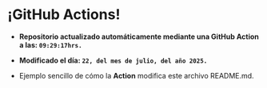 # ¡GitHub Actions!
* **Repositorio actualizado automáticamente mediante una GitHub Action a las: `09:29:17hrs.`**
* **Modificado el día: `22, del mes de julio, del año 2025.`**

* Ejemplo sencillo de cómo la **Action** modifica este archivo README.md.
